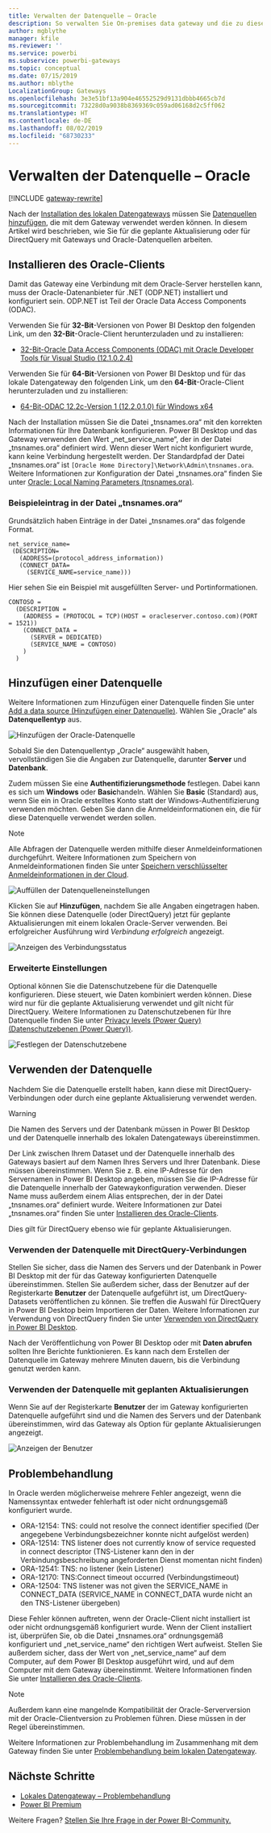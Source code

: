 ```yaml
---
title: Verwalten der Datenquelle – Oracle
description: So verwalten Sie On-premises data gateway und die zu diesem Gateway gehörigen Datenquellen.
author: mgblythe
manager: kfile
ms.reviewer: ''
ms.service: powerbi
ms.subservice: powerbi-gateways
ms.topic: conceptual
ms.date: 07/15/2019
ms.author: mblythe
LocalizationGroup: Gateways
ms.openlocfilehash: 3e3e51bf13a904e46552529d9131dbbb4665cb7d
ms.sourcegitcommit: 73228d0a9038b8369369c059ad06168d2c5ff062
ms.translationtype: HT
ms.contentlocale: de-DE
ms.lasthandoff: 08/02/2019
ms.locfileid: "68730233"
---
```

# <a name="manage-your-data-source---oracle"></a>Verwalten der Datenquelle – Oracle

[!INCLUDE [gateway-rewrite](includes/gateway-rewrite.md)]

Nach der [Installation des lokalen Datengateways](/data-integration/gateway/service-gateway-install) müssen Sie [Datenquellen hinzufügen](service-gateway-data-sources.md#add-a-data-source), die mit dem Gateway verwendet werden können. In diesem Artikel wird beschrieben, wie Sie für die geplante Aktualisierung oder für DirectQuery mit Gateways und Oracle-Datenquellen arbeiten.

## <a name="installing-the-oracle-client"></a>Installieren des Oracle-Clients

Damit das Gateway eine Verbindung mit dem Oracle-Server herstellen kann, muss der Oracle-Datenanbieter für .NET (ODP.NET) installiert und konfiguriert sein. ODP.NET ist Teil der Oracle Data Access Components (ODAC).

Verwenden Sie für **32-Bit**-Versionen von Power BI Desktop den folgenden Link, um den **32-Bit**-Oracle-Client herunterzuladen und zu installieren:

* [32-Bit-Oracle Data Access Components (ODAC) mit Oracle Developer Tools für Visual Studio (12.1.0.2.4)](http://www.oracle.com/technetwork/topics/dotnet/utilsoft-086879.html)

Verwenden Sie für **64-Bit**-Versionen von Power BI Desktop und für das lokale Datengateway den folgenden Link, um den **64-Bit**-Oracle-Client herunterzuladen und zu installieren:

* [64-Bit-ODAC 12.2c-Version 1 (12.2.0.1.0) für Windows x64](http://www.oracle.com/technetwork/database/windows/downloads/index-090165.html)

Nach der Installation müssen Sie die Datei „tnsnames.ora“ mit den korrekten Informationen für Ihre Datenbank konfigurieren. Power BI Desktop und das Gateway verwenden den Wert „net_service_name“, der in der Datei „tnsnames.ora“ definiert wird. Wenn dieser Wert nicht konfiguriert wurde, kann keine Verbindung hergestellt werden. Der Standardpfad der Datei „tnsnames.ora“ ist `[Oracle Home Directory]\Network\Admin\tnsnames.ora`. Weitere Informationen zur Konfiguration der Datei „tnsnames.ora“ finden Sie unter [Oracle: Local Naming Parameters (tnsnames.ora)](https://docs.oracle.com/cd/B28359_01/network.111/b28317/tnsnames.htm).

### <a name="example-tnsnamesora-file-entry"></a>Beispieleintrag in der Datei „tnsnames.ora“

Grundsätzlich haben Einträge in der Datei „tnsnames.ora“ das folgende Format.

```
net_service_name=
 (DESCRIPTION=
   (ADDRESS=(protocol_address_information))
   (CONNECT_DATA=
     (SERVICE_NAME=service_name)))
```

Hier sehen Sie ein Beispiel mit ausgefüllten Server- und Portinformationen.

```
CONTOSO =
  (DESCRIPTION =
    (ADDRESS = (PROTOCOL = TCP)(HOST = oracleserver.contoso.com)(PORT = 1521))
    (CONNECT_DATA =
      (SERVER = DEDICATED)
      (SERVICE_NAME = CONTOSO)
    )
  )
```

## <a name="add-a-data-source"></a>Hinzufügen einer Datenquelle

Weitere Informationen zum Hinzufügen einer Datenquelle finden Sie unter [Add a data source (Hinzufügen einer Datenquelle)](service-gateway-data-sources.md#add-a-data-source). Wählen Sie „Oracle“ als **Datenquellentyp** aus.

![Hinzufügen der Oracle-Datenquelle](media/service-gateway-onprem-manage-oracle/data-source-oracle.png)

Sobald Sie den Datenquellentyp „Oracle“ ausgewählt haben, vervollständigen Sie die Angaben zur Datenquelle, darunter **Server** und **Datenbank**.  

Zudem müssen Sie eine **Authentifizierungsmethode** festlegen.  Dabei kann es sich um **Windows** oder **Basic**handeln.  Wählen Sie **Basic** (Standard) aus, wenn Sie ein in Oracle erstelltes Konto statt der Windows-Authentifizierung verwenden möchten. Geben Sie dann die Anmeldeinformationen ein, die für diese Datenquelle verwendet werden sollen.

> [!NOTE]
> Alle Abfragen der Datenquelle werden mithilfe dieser Anmeldeinformationen durchgeführt. Weitere Informationen zum Speichern von Anmeldeinformationen finden Sie unter [Speichern verschlüsselter Anmeldeinformationen in der Cloud](service-gateway-data-sources.md#store-encrypted-credentials-in-the-cloud).

![Auffüllen der Datenquelleneinstellungen](media/service-gateway-onprem-manage-oracle/data-source-oracle2.png)

Klicken Sie auf **Hinzufügen**, nachdem Sie alle Angaben eingetragen haben. Sie können diese Datenquelle (oder DirectQuery) jetzt für geplante Aktualisierungen mit einem lokalen Oracle-Server verwenden. Bei erfolgreicher Ausführung wird *Verbindung erfolgreich* angezeigt.

![Anzeigen des Verbindungsstatus](media/service-gateway-onprem-manage-oracle/datasourcesettings4.png)

### <a name="advanced-settings"></a>Erweiterte Einstellungen

Optional können Sie die Datenschutzebene für die Datenquelle konfigurieren. Diese steuert, wie Daten kombiniert werden können. Diese wird nur für die geplante Aktualisierung verwendet und gilt nicht für DirectQuery. Weitere Informationen zu Datenschutzebenen für Ihre Datenquelle finden Sie unter [Privacy levels (Power Query) (Datenschutzebenen (Power Query))](https://support.office.com/article/Privacy-levels-Power-Query-CC3EDE4D-359E-4B28-BC72-9BEE7900B540).

![Festlegen der Datenschutzebene](media/service-gateway-onprem-manage-oracle/datasourcesettings9.png)

## <a name="using-the-data-source"></a>Verwenden der Datenquelle

Nachdem Sie die Datenquelle erstellt haben, kann diese mit DirectQuery-Verbindungen oder durch eine geplante Aktualisierung verwendet werden.

> [!WARNING]
> Die Namen des Servers und der Datenbank müssen in Power BI Desktop und der Datenquelle innerhalb des lokalen Datengateways übereinstimmen.

Der Link zwischen Ihrem Dataset und der Datenquelle innerhalb des Gateways basiert auf dem Namen Ihres Servers und Ihrer Datenbank. Diese müssen übereinstimmen. Wenn Sie z. B. eine IP-Adresse für den Servernamen in Power BI Desktop angeben, müssen Sie die IP-Adresse für die Datenquelle innerhalb der Gatewaykonfiguration verwenden. Dieser Name muss außerdem einem Alias entsprechen, der in der Datei „tnsnames.ora“ definiert wurde. Weitere Informationen zur Datei „tnsnames.ora“ finden Sie unter [Installieren des Oracle-Clients](#installing-the-oracle-client).

Dies gilt für DirectQuery ebenso wie für geplante Aktualisierungen.

### <a name="using-the-data-source-with-directquery-connections"></a>Verwenden der Datenquelle mit DirectQuery-Verbindungen

Stellen Sie sicher, dass die Namen des Servers und der Datenbank in Power BI Desktop mit der für das Gateway konfigurierten Datenquelle übereinstimmen. Stellen Sie außerdem sicher, dass der Benutzer auf der Registerkarte **Benutzer** der Datenquelle aufgeführt ist, um DirectQuery-Datasets veröffentlichen zu können. Sie treffen die Auswahl für DirectQuery in Power BI Desktop beim Importieren der Daten. Weitere Informationen zur Verwendung von DirectQuery finden Sie unter [Verwenden von DirectQuery in Power BI Desktop](desktop-use-directquery.md).

Nach der Veröffentlichung von Power BI Desktop oder mit **Daten abrufen** sollten Ihre Berichte funktionieren. Es kann nach dem Erstellen der Datenquelle im Gateway mehrere Minuten dauern, bis die Verbindung genutzt werden kann.

### <a name="using-the-data-source-with-scheduled-refresh"></a>Verwenden der Datenquelle mit geplanten Aktualisierungen

Wenn Sie auf der Registerkarte **Benutzer** der im Gateway konfigurierten Datenquelle aufgeführt sind und die Namen des Servers und der Datenbank übereinstimmen, wird das Gateway als Option für geplante Aktualisierungen angezeigt.

![Anzeigen der Benutzer](media/service-gateway-onprem-manage-oracle/powerbi-gateway-enterprise-schedule-refresh.png)

## <a name="troubleshooting"></a>Problembehandlung

In Oracle werden möglicherweise mehrere Fehler angezeigt, wenn die Namenssyntax entweder fehlerhaft ist oder nicht ordnungsgemäß konfiguriert wurde.

* ORA-12154: TNS: could not resolve the connect identifier specified (Der angegebene Verbindungsbezeichner konnte nicht aufgelöst werden)  
* ORA-12514: TNS listener does not currently know of service requested in connect descriptor (TNS-Listener kann den in der Verbindungsbeschreibung angeforderten Dienst momentan nicht finden)  
* ORA-12541: TNS: no listener (kein Listener)  
* ORA-12170: TNS:Connect timeout occurred (Verbindungstimeout)  
* ORA-12504: TNS listener was not given the SERVICE_NAME in CONNECT_DATA (SERVICE_NAME in CONNECT_DATA wurde nicht an den TNS-Listener übergeben)  

Diese Fehler können auftreten, wenn der Oracle-Client nicht installiert ist oder nicht ordnungsgemäß konfiguriert wurde. Wenn der Client installiert ist, überprüfen Sie, ob die Datei „tnsnames.ora“ ordnungsgemäß konfiguriert und „net_service_name“ den richtigen Wert aufweist. Stellen Sie außerdem sicher, dass der Wert von „net_service_name“ auf dem Computer, auf dem Power BI Desktop ausgeführt wird, und auf dem Computer mit dem Gateway übereinstimmt. Weitere Informationen finden Sie unter [Installieren des Oracle-Clients](#installing-the-oracle-client).

> [!NOTE]
> Außerdem kann eine mangelnde Kompatibilität der Oracle-Serverversion mit der Oracle-Clientversion zu Problemen führen. Diese müssen in der Regel übereinstimmen.

Weitere Informationen zur Problembehandlung im Zusammenhang mit dem Gateway finden Sie unter [Problembehandlung beim lokalen Datengateway](/data-integration/gateway/service-gateway-tshoot).

## <a name="next-steps"></a>Nächste Schritte

* [Lokales Datengateway – Problembehandlung](service-gateway-onprem-tshoot.md)
* [Power BI Premium](service-premium.md)

Weitere Fragen? [Stellen Sie Ihre Frage in der Power BI-Community.](http://community.powerbi.com/)

